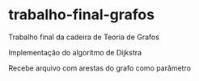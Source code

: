 # trabalho-final-grafos
Trabalho final da cadeira de Teoria de Grafos

Implementação do algorítmo de Dijkstra

Recebe arquivo com arestas do grafo como parâmetro
